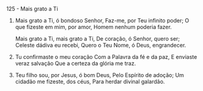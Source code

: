 125 - Mais grato a Ti

1. Mais grato a Ti, ó bondoso Senhor,
   Faz-me, por Teu infinito poder;
   O que fizeste em mim, por amor,
   Homem nenhum poderia fazer.

   Mais grato a Ti, mais grato a Ti,
   De coração, ó Senhor, quero ser;
   Celeste dádiva eu recebi,
   Quero o Teu Nome, ó Deus, engrandecer.

2. Tu confirmaste o meu coração
   Com a Palavra da fé e da paz,
   E enviaste veraz salvação
   Que a certeza da glória me traz.

3. Teu filho sou, por Jesus, ó bom Deus,
   Pelo Espírito de adoção;
   Um cidadão me fizeste, dos céus,
   Para herdar divinal galardão.
